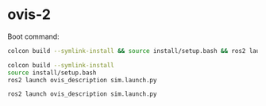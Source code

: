 # ovis-2

Boot command:
```bash
colcon build --symlink-install && source install/setup.bash && ros2 launch ovis_description sim.launch.py
```

```bash
colcon build --symlink-install
source install/setup.bash
ros2 launch ovis_description sim.launch.py
```

```bash
ros2 launch ovis_description sim.launch.py
```